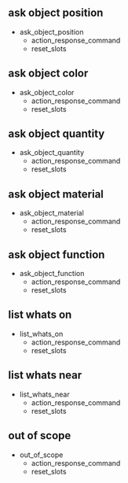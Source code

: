 ## ask object position
* ask_object_position
  - action_response_command
  - reset_slots
  
## ask object color
* ask_object_color
  - action_response_command
  - reset_slots
  
## ask object quantity
* ask_object_quantity
  - action_response_command
  - reset_slots
  
## ask object material
* ask_object_material
  - action_response_command
  - reset_slots
  
## ask object function
* ask_object_function
  - action_response_command
  - reset_slots  
  
## list whats on
* list_whats_on
  - action_response_command
  - reset_slots
  
## list whats near
* list_whats_near
  - action_response_command
  - reset_slots

## out of scope
* out_of_scope
  - action_response_command
  - reset_slots
